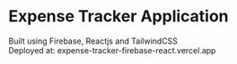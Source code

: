 # Expense Tracker Application
Built using Firebase, Reactjs and TailwindCSS
<br/>
Deployed at: <a>expense-tracker-firebase-react.vercel.app
